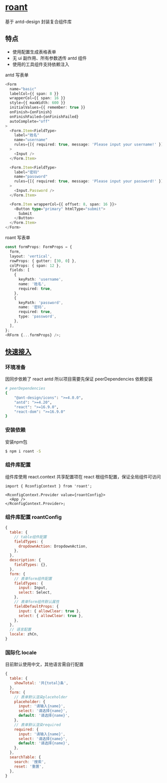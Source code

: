 # [roant](https://babybus333.github.io/roant)

基于 antd-design 封装复合组件库

## 特点
- 使用配置生成表格表单
- 无 ui 副作用、所有参数透传 antd 组件
- 使用的工具组件支持依赖注入

antd 写表单

```typescript
<Form
  name="basic"
  labelCol={{ span: 8 }}
  wrapperCol={{ span: 16 }}
  style={{ maxWidth: 600 }}
  initialValues={{ remember: true }}
  onFinish={onFinish}
  onFinishFailed={onFinishFailed}
  autoComplete="off"
>
  <Form.Item<FieldType>
    label="姓名"
    name="username"
    rules={[{ required: true, message: 'Please input your username!' }]}
  >
    <Input />
  </Form.Item>

  <Form.Item<FieldType>
    label="密码"
    name="password"
    rules={[{ required: true, message: 'Please input your password!' }]}
  >
    <Input.Password />
  </Form.Item>

  <Form.Item wrapperCol={{ offset: 8, span: 16 }}>
    <Button type="primary" htmlType="submit">
      Submit
    </Button>
  </Form.Item>
</Form>
```

roant 写表单

```typescript
const formProps: FormProps = {
  form,
  layout: 'vertical',
  rowProps: { gutter: [30, 0] },
  colProps: { span: 12 },
  fields: [
    {
      keyPath: 'username',
      name: '姓名',
      required: true,
    },
    {
      keyPath: 'password',
      name: '密码',
      required: true,
      type: 'password',
    },
  ],
};
<RForm {...formProps} />;
```

## [快速接入](https://babybus333.github.io/roant/guide)
### 环境准备

因同步依赖了 react antd 所以项目需要先保证 peerDependencies 依赖安装

```bash
# peerDependencies
{
    "@ant-design/icons": ">=4.0.0",
    "antd": ">=4.20",
    "react": ">=16.9.0",
    "react-dom": ">=16.9.0"
}
```

### 安装依赖 
安装npm包
```bash
$ npm i roant -S
```

### 组件库配置

组件库使用 react.context 共享配置项在 react 根组件配置，保证全局组件可访问

```tsx | pure
import { RconfigContext } from 'roant';

<RconfigContext.Provider value={roantConfig}>
  <App />
</RconfigContext.Provider>;
```

### 组件库配置 roantConfig

```js
{
  table: {
    // table组件配置
    fieldTypes: {
      dropdownAction: DropdownAction,
    },
  },
  description: {
    fieldTypes: {},
  },
  form: {
    // 表单form组件配置
    fieldTypes: {
      input: Input,
      select: Select,
    },
    // 表单form组件默认属性
    fieldDefaultProps: {
      input: { allowClear: true },
      select: { allowClear: true },
    },
  },
  // 语言配置
  locale: zhCn,
}
```

### 国际化 locale

目前默认使用中文，其他语言需自行配置

```js
{
  table: {
    showTotal: '共{total}条',
  },
  form: {
    // 表单默认渲染placeholder
    placeholder: {
      input: '请输入{name}',
      select: '请选择{name}',
      default: '请选择{name}',
    },
    // 表单默认渲染required
    required: {
      input: '请输入{name}',
      select: '请选择{name}',
      default: '请选择{name}',
    },
  },
  searchTable: {
    search: '搜索',
    reset: '重置',
  },
}
```

